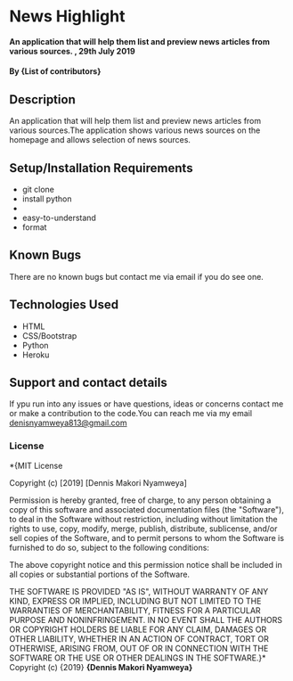 # News Highlight
#### An application that will help them list and preview news articles from various sources. , 29th July 2019
#### By **{List of contributors}**
## Description
 An application that will help them list and preview news articles from various sources.The application shows various news sources on the homepage and allows selection of news sources.
## Setup/Installation Requirements
* git clone 
* install python
* 
* easy-to-understand
* format
## Known Bugs
There are no known bugs but contact me via email if you do see one.
## Technologies Used
* HTML 
* CSS/Bootstrap
* Python 
* Heroku
## Support and contact details
If ypu run into any issues or have questions, ideas or concerns contact me or make a contribution to the code.You can reach me via my email denisnyamweya813@gmail.com
### License
*{MIT License

Copyright (c) [2019] [Dennis Makori Nyamweya]

Permission is hereby granted, free of charge, to any person obtaining a copy
of this software and associated documentation files (the "Software"), to deal
in the Software without restriction, including without limitation the rights
to use, copy, modify, merge, publish, distribute, sublicense, and/or sell
copies of the Software, and to permit persons to whom the Software is
furnished to do so, subject to the following conditions:

The above copyright notice and this permission notice shall be included in all
copies or substantial portions of the Software.

THE SOFTWARE IS PROVIDED "AS IS", WITHOUT WARRANTY OF ANY KIND, EXPRESS OR
IMPLIED, INCLUDING BUT NOT LIMITED TO THE WARRANTIES OF MERCHANTABILITY,
FITNESS FOR A PARTICULAR PURPOSE AND NONINFRINGEMENT. IN NO EVENT SHALL THE
AUTHORS OR COPYRIGHT HOLDERS BE LIABLE FOR ANY CLAIM, DAMAGES OR OTHER
LIABILITY, WHETHER IN AN ACTION OF CONTRACT, TORT OR OTHERWISE, ARISING FROM,
OUT OF OR IN CONNECTION WITH THE SOFTWARE OR THE USE OR OTHER DEALINGS IN THE
SOFTWARE.}*
Copyright (c) {2019} **{Dennis Makori Nyamweya}**